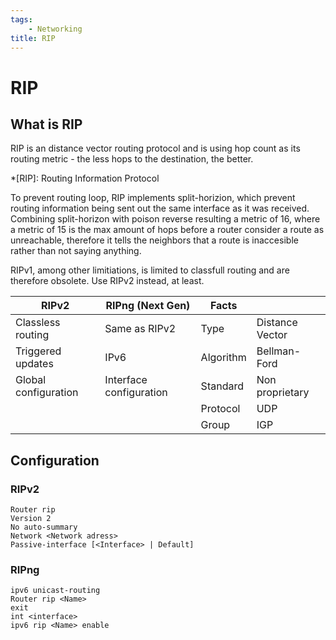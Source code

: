 ```yaml
---
tags:
    - Networking
title: RIP
---
```

# RIP
## What is RIP
RIP is an distance vector routing protocol and is using hop count as its routing metric - the less hops to the destination, the better.

*[RIP]: Routing Information Protocol

To prevent routing loop, RIP implements split-horizion, which prevent routing information being sent out the same interface as it was received.  
Combining split-horizon with poison reverse resulting a metric of 16, where a metric of 15 is the max amount of hops before a router consider a route as unreachable, therefore it tells the neighbors that a route is inaccesible rather than not saying anything.

RIPv1, among other limitiations, is limited to classfull routing and are therefore obsolete. Use RIPv2 instead, at least.

| RIPv2                  | RIPng (Next Gen)          | Facts        |                  |
| ---------------------- | ------------------------- | ------------ | ---------------- |
| Classless routing      | Same as RIPv2             | Type         | Distance Vector  |
| Triggered updates      | IPv6                      | Algorithm    | Bellman-Ford     |
| Global configuration   | Interface configuration   | Standard     | Non proprietary  |
|                        |                           | Protocol     | UDP              |
|                        |                           | Group        | IGP              |

## Configuration
### RIPv2
    Router rip
    Version 2
    No auto-summary
    Network <Network adress>
    Passive-interface [<Interface> | Default]

### RIPng
    ipv6 unicast-routing
    Router rip <Name>
    exit
    int <interface>
    ipv6 rip <Name> enable